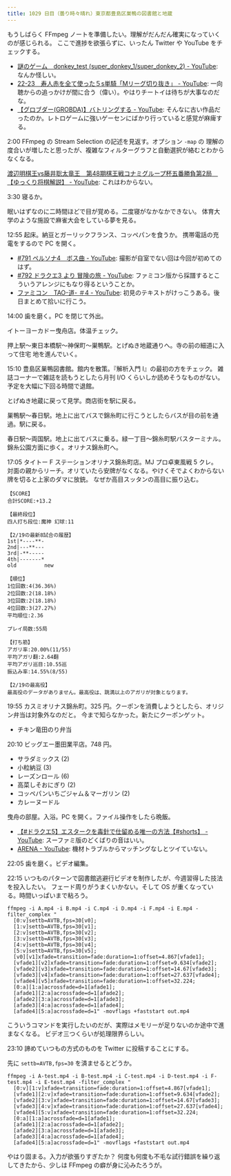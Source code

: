 ```yaml
---
title: 1029 日目（曇り時々晴れ）東京都豊島区巣鴨の図書館と地蔵
---
```


もうしばらく FFmpeg ノートを準備したい。理解がだんだん確実になっていくのが感じられる。
ここで進捗を欲張らずに、いったん Twitter や YouTube をチェックする。

* [謎のゲーム　donkey_test (super_donkey_1/super_donkey_2) - YouTube](https://www.youtube.com/watch?v=QPnolcl1UCM):
  なんか怪しい。
* [22-23　寿人赤を全て使った５s単騎「Mリーグ切り抜き」 - YouTube](https://www.youtube.com/watch?v=3C0NtPqeNUE):
  一向聴からの追っかけが間に合う（偉い）。やはりチートイは待ちが大事なのだな。
* [【グロブダー(GROBDA)】バトリングする - YouTube](https://www.youtube.com/watch?v=M3L2d2nMQfQ):
  そんなに古い作品だったのか。レトロゲームに強いゲーセンにばかり行っていると感覚が麻痺する。

2:00 FFmpeg の Stream Selection の記述を見返す。オプション `-map` の
理解の度合いが増したと思ったが、複雑なフィルターグラフと自動選択が絡むとわからなくなる。

[渡辺明棋王vs藤井聡太竜王　第48期棋王戦コナミグループ杯五番勝負第2局　【ゆっくり将棋解説】 - YouTube](https://www.youtube.com/watch?v=ZHrS61wHZLc):
これはわからない。

3:30 寝るか。

眠いはずなのに二時間ほどで目が覚める。二度寝がなかなかできない。
体育大学のような施設で麻雀大会をしている夢を見る。

12:55 起床。納豆とガーリックフランス、コッペパンを食うか。
携帯電話の充電をするので PC を開く。

* [#791 ペルソナ4　ボス曲 - YouTube](https://www.youtube.com/watch?v=icyuflp1nNk):
  撮影が自室でない回は今回が初めてのはず。
* [#792 ドラクエ3 より 冒険の旅 - YouTube](https://www.youtube.com/watch?v=ViCl9g1GH_Q):
  ファミコン版から採譜するとこういうアレンジにもなり得るということか。
* [ファミコン　TAO-道- ＃4 - YouTube](https://www.youtube.com/watch?v=EFnq-tzg22s):
  初見のテキストがけっこうある。後日まとめて拾いに行こう。

14:00 歯を磨く。PC を閉じて外出。

イトーヨーカドー曳舟店。体温チェック。

押上駅～東日本橋駅～神保町～巣鴨駅。とげぬき地蔵通りへ。寺の前の細道に入って住宅
地を進んでいく。
<blockquote class="twitter-tweet"
  data-conversation="none"
  data-media-max-width="480" data-theme="dark" data-align="center">
<a href="https://twitter.com/showa_yojyo/status/1627315969097089024"></a>
</blockquote>

15:10 豊島区巣鴨図書館。館内を散策。『解析入門 I』の最初の方をチェック。
雑誌コーナーで雑誌を読もうとしたら月刊 I/O くらいしか読めそうなものがない。
予定を大幅に下回る時間で退館。

とげぬき地蔵に戻って見学。商店街を駅に戻る。

巣鴨駅～春日駅。地上に出てバスで錦糸町に行こうとしたらバスが目の前を通過。駅に戻る。

春日駅～両国駅。地上に出てバスに乗る。緑一丁目～錦糸町駅バスターミナル。
錦糸公園方面に歩く。オリナス錦糸町へ。

17:05 タイトー F ステーションオリナス錦糸町店。MJ プロ卓東風戦 5 クレ。
対面の親からリーチ。オリていたら安牌がなくなる。やけくそでよくわからない牌を切ると上家のダマに放銃。
なぜか高目スッタンの高目に振り込む。

```text
【SCORE】
合計SCORE:+13.2

【最終段位】
四人打ち段位:魔神 幻球:11

【2/19の最新8試合の履歴】
1st|*----**-
2nd|---**---
3rd|-**-----
4th|-------*
old         new

【順位】
1位回数:4(36.36%)
2位回数:2(18.18%)
3位回数:2(18.18%)
4位回数:3(27.27%)
平均順位:2.36

プレイ局数:55局

【打ち筋】
アガリ率:20.00%(11/55)
平均アガリ翻:2.64翻
平均アガリ巡目:10.55巡
振込み率:14.55%(8/55)

【2/19の最高役】
最高役のデータがありません。最高役は、跳満以上のアガリが対象となります。
```

19:55 カスミオリナス錦糸町。325 円。クーポンを消費しようとしたら、オリジン弁当は対象外なのだと。
今まで知らなかった。新たにクーポンゲット。

* チキン竜田のり弁当

20:10 ビッグエー墨田業平店。748 円。

* サラダミックス (2)
* 小粒納豆 (3)
* レーズンロール (6)
* 高菜しそおにぎり (2)
* コッペパンいちごジャム＆マーガリン (2)
* カレーヌードル

曳舟の部屋。入浴。PC を開く。ファイル操作をしたら晩飯。

* [【#ドラクエ5】エスタークを毒針で仕留める唯一の方法【#shorts】 - YouTube](https://www.youtube.com/watch?v=LY7Ir7OBwmo):
  スーファミ版のどくばりの音はいい。
* [ARENA - YouTube](https://www.youtube.com/watch?v=kOi-CNvrSzw):
  機材トラブルからマッチングなしとツイていない。

22:05 歯を磨く。ビデオ編集。

22:15 いつものパターンで図書館逃避行ビデオを制作したが、今週習得した技法を投入したい。
フェード周りがうまくいかない。そして OS が重くなっている。時間いっぱいまで粘ろう。

```console
ffmpeg -i A.mp4 -i B.mp4 -i C.mp4 -i D.mp4 -i F.mp4 -i E.mp4 -filter_complex "
  [0:v]settb=AVTB,fps=30[v0];
  [1:v]settb=AVTB,fps=30[v1];
  [2:v]settb=AVTB,fps=30[v2];
  [3:v]settb=AVTB,fps=30[v3];
  [4:v]settb=AVTB,fps=30[v4];
  [5:v]settb=AVTB,fps=30[v5];
  [v0][v1]xfade=transition=fade:duration=1:offset=4.867[vfade1];
  [vfade1][v2]xfade=transition=fade:duration=1:offset=9.634[vfade2];
  [vfade2][v3]xfade=transition=fade:duration=1:offset=14.67[vfade3];
  [vfade3][v4]xfade=transition=fade:duration=1:offset=27.637[vfade4];
  [vfade4][v5]xfade=transition=fade:duration=1:offset=32.224;
  [0:a][1:a]acrossfade=d=1[afade1];
  [afade1][2:a]acrossfade=d=1[afade2];
  [afade2][3:a]acrossfade=d=1[afade3];
  [afade3][4:a]acrossfade=d=1[afade4];
  [afade4][5:a]acrossfade=d=1" -movflags +faststart out.mp4
```

こういうコマンドを実行したいのだが、実際はメモリーが足りないのか途中で進まなくなる。
ビデオ三つくらいが処理限界らしい。

23:10 諦めていつもの方式のものを Twitter に投稿することにする。

先に `settb=AVTB,fps=30` を済ませるとどうか。

```console
ffmpeg -i A-test.mp4 -i B-test.mp4 -i C-test.mp4 -i D-test.mp4 -i F-test.mp4 -i E-test.mp4 -filter_complex "
  [0:v][1:v]xfade=transition=fade:duration=1:offset=4.867[vfade1];
  [vfade1][2:v]xfade=transition=fade:duration=1:offset=9.634[vfade2];
  [vfade2][3:v]xfade=transition=fade:duration=1:offset=14.67[vfade3];
  [vfade3][4:v]xfade=transition=fade:duration=1:offset=27.637[vfade4];
  [vfade4][5:v]xfade=transition=fade:duration=1:offset=32.224;
  [0:a][1:a]acrossfade=d=1[afade1];
  [afade1][2:a]acrossfade=d=1[afade2];
  [afade2][3:a]acrossfade=d=1[afade3];
  [afade3][4:a]acrossfade=d=1[afade4];
  [afade4][5:a]acrossfade=d=1" -movflags +faststart out.mp4
```

やはり固まる。入力が欲張りすぎたか？
何度も何度も不毛な試行錯誤を繰り返してきたから、少しは FFmpeg の癖が身に沁みたろうが。
